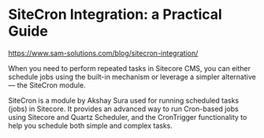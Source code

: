 # SiteCron Integration: a Practical Guide
https://www.sam-solutions.com/blog/sitecron-integration/

When you need to perform repeated tasks in Sitecore CMS, you can either schedule jobs using the built-in mechanism or leverage a simpler alternative — the SiteCron module.

SiteCron is a module by Akshay Sura used for running scheduled tasks (jobs) in Sitecore. It provides an advanced way to run Cron-based jobs using Sitecore and Quartz Scheduler, and the CronTrigger functionality to help you schedule both simple and complex tasks.

